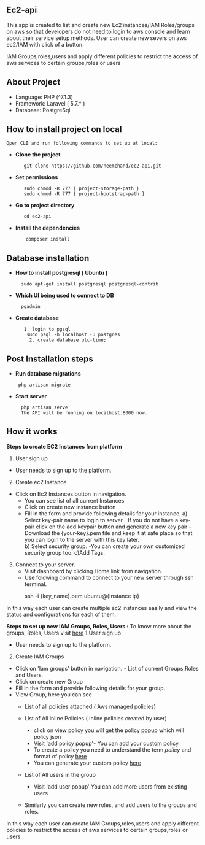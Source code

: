 
## Ec2-api

This app is created to list and create new Ec2 instances/IAM Roles/groups on aws 
so that developers do not need to login to aws console and learn about their service setup methods.
User can create new severs on aws ec2/IAM with click of a button.

IAM Groups,roles,users and apply different policies to restrict the access of aws services to certain groups,roles or users

## About Project

- Language: PHP (^7.1.3)
- Framework: Laravel ( 5.7.* )
- Database: PostgreSql

## How to install project on local
  
    Open CLI and run following commands to set up at local:
   - **Clone the project**
        > 
            git clone https://github.com/neemchand/ec2-api.git

   - **Set permissions**
       >
            sudo chmod -R 777 { project-storage-path }
            sudo chmod -R 777 { project-bootstrap-path }

   - **Go to project directory**
       >
            cd ec2-api       

 - **Install the dependencies**    
 >
           composer install
  


## Database installation
- **How to install postgresql ( Ubuntu )**
    >
        sudo apt-get install postgresql postgresql-contrib
- **Which UI being used to connect to DB**
    >
        pgadmin
- **Create  database**
    >
         1. login to pgsql
          sudo psql -h localhost -U postgres    
           2. create database utc-time;

## Post Installation steps
 - **Run database migrations**
    >
        php artisan migrate

- **Start server**
    >
        php artisan serve
        The API will be running on localhost:8000 now.


## **How it works**
**Steps to create EC2 Instances from platform**
1. User sign up 
  - User needs to sign up to the platform.

2. Create ec2 Instance 
  - Click on Ec2 Instances button in navigation.
    - You can see list of all current Instances
    - Click on create new instance button
    - Fill in the form and provide following details for your instance.
        a) Select key-pair name to login to server. 
            -If you do not have a key-pair click on the add keypair button and generate a new key pair
            -Download the {your-key}.pem file and keep it at safe place so that you can login to the server with this key later.  
        b) Select security group.
            -You can create your own customized security group too.
        c)Add Tags.
    
3. Connect to your server.  
     - Visit dashboard by clicking Home link from navigation.
     - Use folowing command to connect to your new server through ssh terminal. 
        > 
        ssh -i {key_name}.pem ubuntu@{Instance ip}
  
  In this way each user can create multiple ec2 instances easily and view the status and configurations for each of them. 


**Steps to set up new IAM Groups, Roles, Users :** 
  To know more about the groups, Roles, Users visit <a href="https://docs.aws.amazon.com/IAM/latest/UserGuide/id.html" target="_blank" >here</a> 
1.User sign up 
  - User needs to sign up to the platform.

2. Create IAM Groups 
  - Click on  'Iam groups' button in navigation.
        - List of current Groups,Roles and Users. 
  - Click on create new Group      
  - Fill in the form and provide following details for your group.
  - View Group, here you can see   
    - List of all policies attached ( Aws managed policies)  
    - List of All inline Policies  ( Inline policies created by user) 
        - click on view policy you will get the policy popup which will policy json 
        - Visit 'add policy popup'- You can add your custom policy
        - To create a policy you need to understand the term *policy* and format of policy <a href="https://docs.aws.amazon.com/IAM/latest/UserGuide/access_policies.html" target="_blank" >here</a>
        - You can generate your custom policy  <a href="https://awspolicygen.s3.amazonaws.com/policygen.html" target="_blank" >here</a>
            
    - List of All users in the group 
         - Visit 'add user popup' You can add more users from existing users
   
    - Similarly you can create new roles, and add users to the groups and roles. 
  
  In this way each user can create IAM Groups,roles,users and apply different policies to restrict the access of aws services to certain groups,roles or users. 